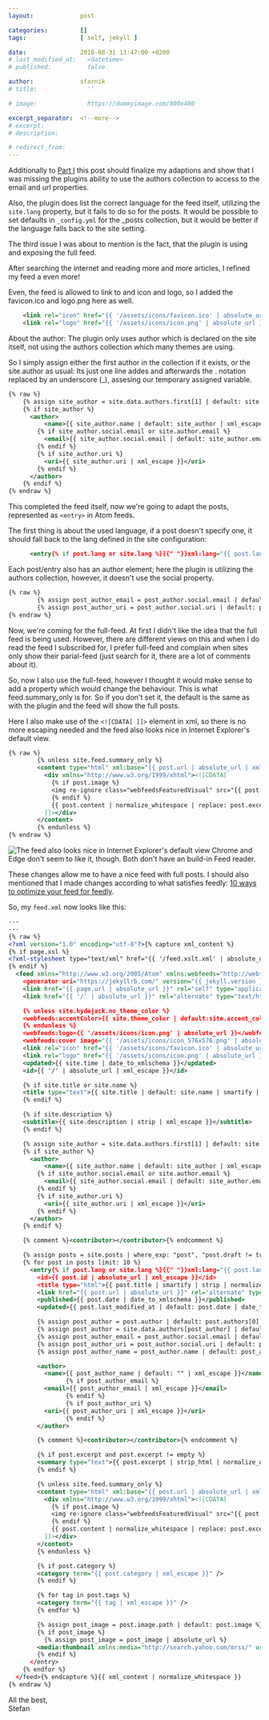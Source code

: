 ```yaml
---
layout:             post

categories:         []
tags:               [ self, jekyll ]

date:               2018-08-31 13:47:00 +0200
# last_modified_at:   <datetime>
# published:          false

author:             sfarnik
# title:              ''

# image:              https://dummyimage.com/800x480

excerpt_separator:  <!--more-->
# excerpt:
# description:

# redirect_from:
---
```


Additionally to [Part I](/2018-08-28-issues-using-feed-plugin/) this post should finalize my adaptions and show that I was missing the plugins ability to use the authors collection to access to the email and url properties.

Also, the plugin does list the correct language for the feed itself, utilizing the ```site.lang``` property, but it fails to do so for the posts. It would be possible to set defaults in ```_config.yml``` for the _posts collection, but it would be better if the language falls back to the site setting.

The third issue I was about to mention is the fact, that the plugin is using and exposing the full feed.

After searching the internet and reading more and more articles, I refined my feed a even more!

<!--more-->

Even, the feed is allowed to link to and icon and logo, so I added the favicon.ico and logo.png here as well.

~~~xml
    <link rel="icon" href="{{ '/assets/icons/favicon.ico' | absolute_url }}" />
    <link rel="logo" href="{{ '/assets/icons/icon.png' | absolute_url }}" />
~~~

About the author: The plugin only uses author which is declared on the site itself, not using the authors collection which many themes are using.

So I simply assign either the first author in the collection if it exists, or the site.author as usual:
Its just one line addes and afterwards the . notation replaced by an underscore (_), assesing our temporary assigned variable.

~~~xml
{% raw %}
    {% assign site_author = site.data.authors.first[1] | default: site.author %}
    {% if site_author %}
      <author>
          <name>{{ site_author.name | default: site_author | xml_escape }}</name>
        {% if site_author.social.email or site.author.email %}
          <email>{{ site_author.social.email | default: site_author.email | xml_escape }}</email>
        {% endif %}
        {% if site_author.uri %}
          <uri>{{ site_author.uri | xml_escape }}</uri>
        {% endif %}
      </author>
    {% endif %}
{% endraw %}
~~~

This completed the feed itself, now we're going to adapt the posts, represented as ```<entry>``` in Atom feeds.

The first thing is about the used language, if a post doesn't specify one, it should fall back to the lang defined in the site configuration:

~~~xml
      <entry{% if post.lang or site.lang %}{{" "}}xml:lang="{{ post.lang | default: site.lang }}"{% endif %}>
~~~

Each post/entry also has an author element; here the plugin is utilizing the authors collection, however, it doesn't use the social property.

~~~xml
{% raw %}
        {% assign post_author_email = post_author.social.email | default: post_author.email | default: nil %}
        {% assign post_author_uri = post_author.social.uri | default: post_author.uri | default: nil %}
{% endraw %}
~~~

Now, we're coming for the full-feed. At first I didn't like the idea that the full feed is being used.
However, there are different views on this and when I do read the feed I subscribed for, I prefer full-feed and complain when sites only show their parial-feed (just search for it, there are a lot of comments about it).

So, now I also use the full-feed, however I thought it would make sense to add a property which would change the behaviour. This is what feed.summary_only is for. So if you don't set it, the default is the same as with the plugin and the feed will show the full posts.

Here I also make use of the ```<![CDATA[ ]]>``` element in xml, so there is no more escaping needed and the feed also looks nice in Internet Explorer's default view.

~~~xml
{% raw %}
        {% unless site.feed.summary_only %}
        <content type="html" xml:base="{{ post.url | absolute_url | xml_escape }}">
          <div xmlns="http://www.w3.org/1999/xhtml"><![CDATA[
            {% if post.image %}
            <img re-ignore class="webfeedsFeaturedVisual" src="{{ post.image | absolute_url }}" />
            {% endif %}
            {{ post.content | normalize_whitespace | replace: post.excerpt_separator, '' }}
          ]]></div>
        </content>
        {% endunless %}
{% endraw %}
~~~

![The feed also looks nice in Internet Explorer's default view](/assets/img/posts/feed-ie.png)
Chrome and Edge don't seem to like it, though. Both don't have an build-in Feed reader.

These changes allow me to have a nice feed with full posts.
I should also mentioned that I made changes according to what satisfies feedly: [10 ways to optimize your feed for feedly](https://blog.feedly.com/10-ways-to-optimize-your-feed-for-feedly/).

So, my ```feed.xml``` now looks like this:

~~~xml
---
---
{% raw %}
<?xml version="1.0" encoding="utf-8"?>{% capture xml_content %}
{% if page.xsl %}
<?xml-stylesheet type="text/xml" href="{{ '/feed.xslt.xml' | absolute_url }}"?>
{% endif %}
  <feed xmlns="http://www.w3.org/2005/Atom" xmlns:webfeeds="http://webfeeds.org/rss/1.0" {% if site.lang %}xml:lang="{{ site.lang }}"{% endif %}>
    <generator uri="https://jekyllrb.com/" version="{{ jekyll.version }}">Jekyll</generator>
    <link href="{{ page.url | absolute_url }}" rel="self" type="application/atom+xml" />
    <link href="{{ '/' | absolute_url }}" rel="alternate" type="text/html" {% if site.lang %}hreflang="{{ site.lang }}" {% endif %}/>

    {% unless site.hydejack.no_theme_color %}
    <webfeeds:accentColor>{{ site.theme_color | default:site.accent_color | default:'#4fb1ba' | remove_first: '#' }}</webfeeds:accentColor>
    {% endunless %}
    <webfeeds:logo>{{ '/assets/icons/icon.png' | absolute_url }}</webfeeds:logo>
    <webfeeds:cover image="{{ '/assets/icons/icon_576x576.png' | absolute_url }}" />
    <link rel="icon" href="{{ '/assets/icons/favicon.ico' | absolute_url }}" />
    <link rel="logo" href="{{ '/assets/icons/icon.png' | absolute_url }}" />
    <updated>{{ site.time | date_to_xmlschema }}</updated>
    <id>{{ '/' | absolute_url | xml_escape }}</id>

    {% if site.title or site.name %}
    <title type="text">{{ site.title | default: site.name | smartify | strip | xml_escape }}</title>
    {% endif %}

    {% if site.description %}
    <subtitle>{{ site.description | strip | xml_escape }}</subtitle>
    {% endif %}

    {% assign site_author = site.data.authors.first[1] | default: site.author %}
    {% if site_author %}
      <author>
          <name>{{ site_author.name | default: site_author | xml_escape }}</name>
        {% if site_author.social.email or site.author.email %}
          <email>{{ site_author.social.email | default: site_author.email | xml_escape }}</email>
        {% endif %}
        {% if site_author.uri %}
          <uri>{{ site_author.uri | xml_escape }}</uri>
        {% endif %}
      </author>
    {% endif %}

    {% comment %}<contributor></contributor>{% endcomment %}

    {% assign posts = site.posts | where_exp: "post", "post.draft != true", "post.published != false" %}
    {% for post in posts limit: 10 %}
      <entry{% if post.lang or site.lang %}{{" "}}xml:lang="{{ post.lang | default: site.lang }}"{% endif %}>
        <id>{{ post.id | absolute_url | xml_escape }}</id>
        <title type="html">{{ post.title | smartify | strip | normalize_whitespace | xml_escape }}</title>
        <link href="{{ post.url | absolute_url }}" rel="alternate" type="text/html" title="{{ post.title | xml_escape }}" />
        <published>{{ post.date | date_to_xmlschema }}</published>
        <updated>{{ post.last_modified_at | default: post.date | date_to_xmlschema }}</updated>

        {% assign post_author = post.author | default: post.authors[0] | default: site.author %}
        {% assign post_author = site.data.authors[post_author] | default: post_author %}
        {% assign post_author_email = post_author.social.email | default: post_author.email | default: nil %}
        {% assign post_author_uri = post_author.social.uri | default: post_author.uri | default: nil %}
        {% assign post_author_name = post_author.name | default: post_author %}

        <author>
          <name>{{ post_author_name | default: "" | xml_escape }}</name>
                {% if post_author_email %}
          <email>{{ post_author_email | xml_escape }}</email>
                {% endif %}
                {% if post_author_uri %}
          <uri>{{ post_author_uri | xml_escape }}</uri>
                {% endif %}
        </author>

        {% comment %}<contributor></contributor>{% endcomment %}

        {% if post.excerpt and post.excerpt != empty %}
        <summary type="text">{{ post.excerpt | strip_html | normalize_whitespace | strip | xml_escape }}</summary>
        {% endif %}

        {% unless site.feed.summary_only %}
        <content type="html" xml:base="{{ post.url | absolute_url | xml_escape }}">
          <div xmlns="http://www.w3.org/1999/xhtml"><![CDATA[
            {% if post.image %}
            <img re-ignore class="webfeedsFeaturedVisual" src="{{ post.image | absolute_url }}" />
            {% endif %}
            {{ post.content | normalize_whitespace | replace: post.excerpt_separator, '' }}
          ]]></div>
        </content>
        {% endunless %}

        {% if post.category %}
        <category term="{{ post.category | xml_escape }}" />
        {% endif %}

        {% for tag in post.tags %}
        <category term="{{ tag | xml_escape }}" />
        {% endfor %}

        {% assign post_image = post.image.path | default: post.image %}
        {% if post_image %}
          {% assign post_image = post_image | absolute_url %}
        <media:thumbnail xmlns:media="http://search.yahoo.com/mrss/" url="{{ post_image | xml_escape }}" />
        {% endif %}
      </entry>
    {% endfor %}
  </feed>{% endcapture %}{{ xml_content | normalize_whitespace }}
{% endraw %}
~~~

All the best,<br/>Stefan
